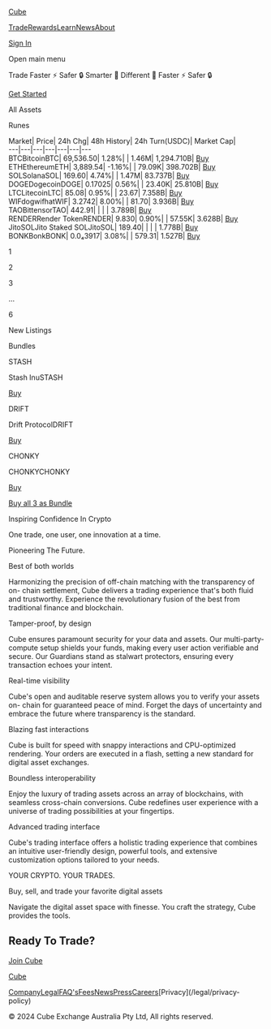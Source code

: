 [Cube](/ "Cube | The World's Fastest Crypto Exchange")

[Trade](/trade)[Rewards](/rewards)[Learn](/learn)[News](/news)[About](/about)

[Sign In](/signin)

Open main menu

Trade Faster ⚡ Safer 🔒 Smarter 🧠 Different 🧊 Faster ⚡ Safer 🔒

[Get Started](/trade)

All Assets

Runes

Market| Price| 24h Chg| 48h History| 24h Turn(USDC)| Market Cap|  
---|---|---|---|---|---|---  
BTCBitcoinBTC| 69,536.50| 1.28%| | 1.46M| 1,294.710B| [Buy](/trade/BTCUSDC)  
ETHEthereumETH| 3,889.54| -1.16%| | 79.09K| 398.702B| [Buy](/trade/ETHUSDC)  
SOLSolanaSOL| 169.60| 4.74%| | 1.47M| 83.737B| [Buy](/trade/SOLUSDC)  
DOGEDogecoinDOGE| 0.17025| 0.56%| | 23.40K| 25.810B| [Buy](/trade/DOGEUSDC)  
LTCLitecoinLTC| 85.08| 0.95%| | 23.67| 7.358B| [Buy](/trade/LTCUSDC)  
WIFdogwifhatWIF| 3.2742| 8.00%| | 81.70| 3.936B| [Buy](/trade/WIFUSDC)  
TAOBittensorTAO| 442.91| | | | 3.789B| [Buy](/trade/TAOUSDC)  
RENDERRender TokenRENDER| 9.830| 0.90%| | 57.55K| 3.628B| [Buy](/trade/RENDERUSDC)  
JitoSOLJito Staked SOLJitoSOL| 189.40| | | | 1.778B| [Buy](/trade/JitoSOLUSDC)  
BONKBonkBONK| 0.0₄3917| 3.08%| | 579.31| 1.527B| [Buy](/trade/BONKUSDC)  
  
1

2

3

...

6

New Listings

Bundles

STASH

Stash InuSTASH

[Buy](/trade/STASHUSDC)

DRIFT

Drift ProtocolDRIFT

[Buy](/trade/DRIFTUSDC)

CHONKY

CHONKYCHONKY

[Buy](/trade/CHONKYUSDC)

[Buy all 3 as Bundle](/bundle/custom?ids=STASH,DRIFT,CHONKY)

Inspiring Confidence In Crypto

One trade, one user, one innovation at a time.

Pioneering The Future.

Best of both worlds

Harmonizing the precision of off-chain matching with the transparency of on-
chain settlement, Cube delivers a trading experience that's both fluid and
trustworthy. Experience the revolutionary fusion of the best from traditional
finance and blockchain.

[]()

Tamper-proof, by design

Cube ensures paramount security for your data and assets. Our multi-party-
compute setup shields your funds, making every user action verifiable and
secure. Our Guardians stand as stalwart protectors, ensuring every transaction
echoes your intent.

[]()

Real-time visibility

Cube's open and auditable reserve system allows you to verify your assets on-
chain for guaranteed peace of mind. Forget the days of uncertainty and embrace
the future where transparency is the standard.

[]()

Blazing fast interactions

Cube is built for speed with snappy interactions and CPU-optimized rendering.
Your orders are executed in a flash, setting a new standard for digital asset
exchanges.

[]()

Boundless interoperability

Enjoy the luxury of trading assets across an array of blockchains, with
seamless cross-chain conversions. Cube redefines user experience with a
universe of trading possibilities at your fingertips.

[]()

Advanced trading interface

Cube's trading interface offers a holistic trading experience that combines an
intuitive user-friendly design, powerful tools, and extensive customization
options tailored to your needs.

[]()

YOUR CRYPTO. YOUR TRADES.

Buy, sell, and trade your favorite digital assets

Navigate the digital asset space with finesse. You craft the strategy, Cube
provides the tools.

[]()[]()

## Ready To Trade?

[Join Cube](/trade)

[Cube](/ "Cube | The World's Fastest Crypto Exchange")

[Company](/company)[Legal](/legal)[FAQ's](/faqs)[Fees](/fees)[News](/news)[Press](/press)[Careers](https://www.linkedin.com/company/cubexch/jobs)[Privacy](/legal/privacy-
policy)

[](https://www.twitter.com/cubexch)[](https://www.instagram.com/cubexch/)[](https://www.linkedin.com/company/cubexch)[](https://www.youtube.com/@cubexch)

© 2024 Cube Exchange Australia Pty Ltd, All rights reserved.


